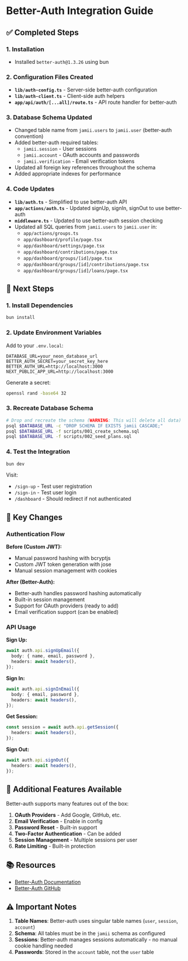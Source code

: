 # Better-Auth Integration Guide

## ✅ Completed Steps

### 1. Installation

- Installed `better-auth@1.3.26` using bun

### 2. Configuration Files Created

- **`lib/auth-config.ts`** - Server-side better-auth configuration
- **`lib/auth-client.ts`** - Client-side auth helpers
- **`app/api/auth/[...all]/route.ts`** - API route handler for better-auth

### 3. Database Schema Updated

- Changed table name from `jamii.users` to `jamii.user` (better-auth convention)
- Added better-auth required tables:
  - `jamii.session` - User sessions
  - `jamii.account` - OAuth accounts and passwords
  - `jamii.verification` - Email verification tokens
- Updated all foreign key references throughout the schema
- Added appropriate indexes for performance

### 4. Code Updates

- **`lib/auth.ts`** - Simplified to use better-auth API
- **`app/actions/auth.ts`** - Updated signUp, signIn, signOut to use better-auth
- **`middleware.ts`** - Updated to use better-auth session checking
- Updated all SQL queries from `jamii.users` to `jamii.user` in:
  - `app/actions/groups.ts`
  - `app/dashboard/profile/page.tsx`
  - `app/dashboard/settings/page.tsx`
  - `app/dashboard/contributions/page.tsx`
  - `app/dashboard/groups/[id]/page.tsx`
  - `app/dashboard/groups/[id]/contributions/page.tsx`
  - `app/dashboard/groups/[id]/loans/page.tsx`

## 🚀 Next Steps

### 1. Install Dependencies

```bash
bun install
```

### 2. Update Environment Variables

Add to your `.env.local`:

```env
DATABASE_URL=your_neon_database_url
BETTER_AUTH_SECRET=your_secret_key_here
BETTER_AUTH_URL=http://localhost:3000
NEXT_PUBLIC_APP_URL=http://localhost:3000
```

Generate a secret:

```bash
openssl rand -base64 32
```

### 3. Recreate Database Schema

```bash
# Drop and recreate the schema (WARNING: This will delete all data)
psql $DATABASE_URL -c "DROP SCHEMA IF EXISTS jamii CASCADE;"
psql $DATABASE_URL -f scripts/001_create_schema.sql
psql $DATABASE_URL -f scripts/002_seed_plans.sql
```

### 4. Test the Integration

```bash
bun dev
```

Visit:

- `/sign-up` - Test user registration
- `/sign-in` - Test user login
- `/dashboard` - Should redirect if not authenticated

## 📝 Key Changes

### Authentication Flow

**Before (Custom JWT):**

- Manual password hashing with bcryptjs
- Custom JWT token generation with jose
- Manual session management with cookies

**After (Better-Auth):**

- Better-auth handles password hashing automatically
- Built-in session management
- Support for OAuth providers (ready to add)
- Email verification support (can be enabled)

### API Usage

**Sign Up:**

```typescript
await auth.api.signUpEmail({
  body: { name, email, password },
  headers: await headers(),
});
```

**Sign In:**

```typescript
await auth.api.signInEmail({
  body: { email, password },
  headers: await headers(),
});
```

**Get Session:**

```typescript
const session = await auth.api.getSession({
  headers: await headers(),
});
```

**Sign Out:**

```typescript
await auth.api.signOut({
  headers: await headers(),
});
```

## 🔧 Additional Features Available

Better-auth supports many features out of the box:

1. **OAuth Providers** - Add Google, GitHub, etc.
2. **Email Verification** - Enable in config
3. **Password Reset** - Built-in support
4. **Two-Factor Authentication** - Can be added
5. **Session Management** - Multiple sessions per user
6. **Rate Limiting** - Built-in protection

## 📚 Resources

- [Better-Auth Documentation](https://better-auth.com)
- [Better-Auth GitHub](https://github.com/better-auth/better-auth)

## ⚠️ Important Notes

1. **Table Names**: Better-auth uses singular table names (`user`, `session`, `account`)
2. **Schema**: All tables must be in the `jamii` schema as configured
3. **Sessions**: Better-auth manages sessions automatically - no manual cookie handling needed
4. **Passwords**: Stored in the `account` table, not the `user` table
